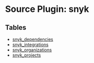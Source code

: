 # Source Plugin: snyk

## Tables

- [snyk_dependencies](tables/snyk_dependencies)
- [snyk_integrations](tables/snyk_integrations)
- [snyk_organizations](tables/snyk_organizations)
- [snyk_projects](tables/snyk_projects)